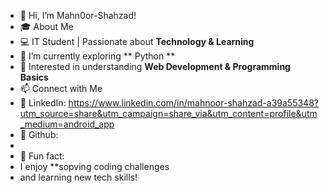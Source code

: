 - 👋 Hi, I’m Mahn0or-Shahzad!
- 🎓 About Me
- 💻 IT Student | Passionate about
  **Technology & Learning**
- 🌱 I’m currently exploring ** Python **
- 🚀 Interested in understanding **Web
Development & Programming Basics**
- 📫 Connect with Me
- 🔗 LinkedIn: https://www.linkedin.com/in/mahnoor-shahzad-a39a55348?utm_source=share&utm_campaign=share_via&utm_content=profile&utm_medium=android_app
- 🔗 Github:
- 
- 🌟 Fun fact:
- I enjoy **sopving coding challenges
- and learning new tech skills!

<!---
Mahn0or-Shahzad/Mahn0or-Shahzad is a ✨ special ✨ repository because its `README.md` (this file) appears on your GitHub profile.
You can click the Preview link to take a look at your changes.
--->

